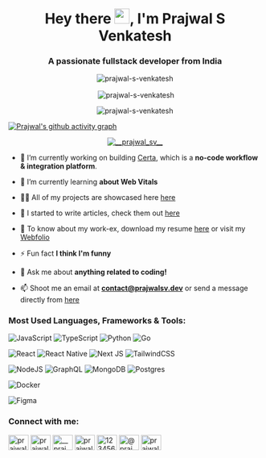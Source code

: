 <h1 align="center">Hey there <img src="https://raw.githubusercontent.com/MartinHeinz/MartinHeinz/master/wave.gif" width="30px">, I'm Prajwal S Venkatesh</h1>

<h3 align="center">A passionate fullstack developer from India</h3>

<p align="center"> <img src="https://komarev.com/ghpvc/?username=prajwal-s-venkatesh&label=Profile%20views&color=brightgreen&style=flat" alt="prajwal-s-venkatesh" /> </p>


<p  align="center">&nbsp;<img align="center" src="https://github-readme-stats.vercel.app/api?username=prajwal-s-venkatesh&show_icons=true&theme=react&locale=en" alt="prajwal-s-venkatesh" /></p>

<p align="center"><img align="center" src="https://github-readme-streak-stats.herokuapp.com/?user=prajwal-s-venkatesh&theme=react" alt="prajwal-s-venkatesh" /></p>

[![Prajwal's github activity graph](https://activity-graph.herokuapp.com/graph?username=Prajwal-S-Venkatesh&theme=react-dark)](https://github.com/Prajwal-S-Venkatesh/github-readme-activity-graph)

<p align="center"> <a href="https://twitter.com/__prajwal_sv__" target="blank"><img src="https://img.shields.io/twitter/follow/__prajwal_sv__?logo=twitter&style=for-the-badge" alt="__prajwal_sv__" /></a> </p>

- 🔭 I’m currently working on building [Certa](https://app.edulastic.com), which is a **no-code workflow & integration platform**.

- 🌱 I’m currently learning **about Web Vitals**

- 👨‍💻 All of my projects are showcased here [here](https://prajwalsv.dev/#work)

- 📝 I started to write articles, check them out [here](https://prajwalsv.dev/blog)

- 📄 To know about my work-ex, download my resume [here](https://resume.prajwalsv.dev) or visit my [Webfolio](https://resume.prajwalsv.dev/#experience)

- ⚡ Fun fact **I think I'm funny**

- 💬 Ask me about **anything related to coding!**

- 📫 Shoot me an email at **contact@prajwalsv.dev** or send a message directly from [here](https://www.prajwalsv.dev/#contact)

<!-- ### Blogs posts -->
<!-- BLOG-POST-LIST:START -->
<!-- BLOG-POST-LIST:END -->

<h3 align="left">Most Used Languages, Frameworks & Tools:</h3>
<p align="left"> 

![JavaScript](https://img.shields.io/badge/javascript-%23323330.svg?style=for-the-badge&logo=javascript&logoColor=%23F7DF1E)
![TypeScript](https://img.shields.io/badge/typescript-%23007ACC.svg?style=for-the-badge&logo=typescript&logoColor=white)
![Python](https://img.shields.io/badge/python-3670A0?style=for-the-badge&logo=python&logoColor=ffdd54)
![Go](https://img.shields.io/badge/go-%2300ADD8.svg?style=for-the-badge&logo=go&logoColor=white)  
  
![React](https://img.shields.io/badge/react-%2320232a.svg?style=for-the-badge&logo=react&logoColor=%2361DAFB)
![React Native](https://img.shields.io/badge/react_native-%2320232a.svg?style=for-the-badge&logo=react&logoColor=%2361DAFB)
![Next JS](https://img.shields.io/badge/Next-black?style=for-the-badge&logo=next.js&logoColor=white)
![TailwindCSS](https://img.shields.io/badge/tailwindcss-%2338B2AC.svg?style=for-the-badge&logo=tailwind-css&logoColor=white)
  
![NodeJS](https://img.shields.io/badge/node.js-6DA55F?style=for-the-badge&logo=node.js&logoColor=white)
![GraphQL](https://img.shields.io/badge/-GraphQL-E10098?style=for-the-badge&logo=graphql&logoColor=white)
![MongoDB](https://img.shields.io/badge/MongoDB-%234ea94b.svg?style=for-the-badge&logo=mongodb&logoColor=white)
![Postgres](https://img.shields.io/badge/postgres-%23316192.svg?style=for-the-badge&logo=postgresql&logoColor=white)
  
![Docker](https://img.shields.io/badge/docker-%230db7ed.svg?style=for-the-badge&logo=docker&logoColor=white)
  
![Figma](https://img.shields.io/badge/figma-%23F24E1E.svg?style=for-the-badge&logo=figma&logoColor=white)

</p>




<h3 align="left">Connect with me:</h3>
<p align="left">
<a href="https://codepen.io/prajwal_s_venkatesh" target="blank"><img align="center" src="https://raw.githubusercontent.com/rahuldkjain/github-profile-readme-generator/master/src/images/icons/Social/codepen.svg" alt="prajwal_s_venkatesh" height="30" width="40" /></a>
<a href="https://dev.to/prajwal_s_venkatesh" target="blank"><img align="center" src="https://cdn.jsdelivr.net/npm/simple-icons@3.0.1/icons/dev-dot-to.svg" alt="prajwal_s_venkatesh" height="30" width="40" /></a>
<a href="https://twitter.com/__prajwal_sv__" target="blank"><img align="center" src="https://raw.githubusercontent.com/rahuldkjain/github-profile-readme-generator/master/src/images/icons/Social/twitter.svg" alt="__prajwal_sv__" height="30" width="40" /></a>
<a href="https://linkedin.com/in/prajwal-s-venkatesh" target="blank"><img align="center" src="https://raw.githubusercontent.com/rahuldkjain/github-profile-readme-generator/master/src/images/icons/Social/linked-in-alt.svg" alt="prajwal-s-venkatesh" height="30" width="40" /></a>
<a href="https://stackoverflow.com/users/12345678" target="blank"><img align="center" src="https://raw.githubusercontent.com/rahuldkjain/github-profile-readme-generator/master/src/images/icons/Social/stack-overflow.svg" alt="12345678" height="30" width="40" /></a>
<a href="https://medium.com/@prajwal_s_venkatesh" target="blank"><img align="center" src="https://raw.githubusercontent.com/rahuldkjain/github-profile-readme-generator/master/src/images/icons/Social/medium.svg" alt="@prajwal_s_venkatesh" height="30" width="40" /></a>
<a href="https://www.youtube.com/c/prajwal_s_venkatesh" target="blank"><img align="center" src="https://raw.githubusercontent.com/rahuldkjain/github-profile-readme-generator/master/src/images/icons/Social/youtube.svg" alt="prajwal_s_venkatesh" height="30" width="40" /></a>
</p>


